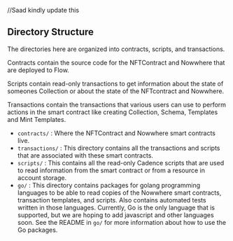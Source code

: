 //Saad kindly update this
## Directory Structure

The directories here are organized into contracts, scripts, and transactions.

Contracts contain the source code for the NFTContract and Nowwhere that are deployed to Flow.

Scripts contain read-only transactions to get information about
the state of someones Collection or about the state of the NFTcontract and Nowwhere.

Transactions contain the transactions that various users can use
to perform actions in the smart contract like creating Collection, Schema, Templates and Mint Templates.

 - `contracts/` : Where the NFTContract and Nowwhere smart contracts live.
 - `transactions/` : This directory contains all the transactions and scripts
 that are associated with these smart contracts.
 - `scripts/`  : This contains all the read-only Cadence scripts 
 that are used to read information from the smart contract
 or from a resource in account storage.
 - `go/` : This directory contains packages for golang programming languages
 to be able to read copies of the Nowwhere smart contracts, transaction templates,
 and scripts. Also contains automated tests written in those languages. Currently,
 Go is the only language that is supported, but we are hoping to add javascript
 and other languages soon. See the README in `go/` for more information
 about how to use the Go packages.